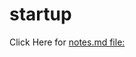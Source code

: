 # startup

Click Here for [notes.md file:](https://github.com/mcshayla/startup/blob/main/notes.md)


